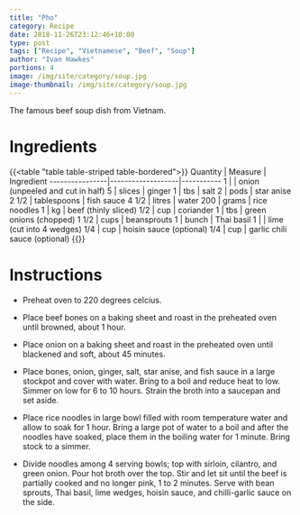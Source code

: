 ```yaml
---
title: "Pho"
category: Recipe
date: 2018-11-26T23:12:46+10:00
type: post
tags: ["Recipe", "Vietnamese", "Beef", "Soup"]
author: "Ivan Hawkes"
portions: 4
image: /img/site/category/soup.jpg
image-thumbnail: /img/site/category/soup.jpg
---
```


The famous beef soup dish from Vietnam.
<!--more-->

# Ingredients

{{<table "table table-striped table-bordered">}}
Quantity		| Measure 			| Ingredient
----------------|-------------------|-----------
1				|					| onion (unpeeled and cut in half)
5				| slices			| ginger
1				| tbs 				| salt 
2				| pods				| star anise 
2 1/2			| tablespoons		| fish sauce 
4 1/2			| litres			| water 
200				| grams				| rice noodles
1				| kg 				| beef (thinly sliced)
1/2				| cup 				| coriander
1				| tbs 				| green onions (chopped)
1 1/2			| cups 				| beansprouts
1				| bunch				| Thai basil
1				|					| lime (cut into 4 wedges)
1/4				| cup 				| hoisin sauce (optional)
1/4				| cup 				| garlic chili sauce (optional)
{{</table>}}

# Instructions

* Preheat oven to 220 degrees celcius.

* Place beef bones on a baking sheet and roast in the preheated oven until browned, about 1 hour.

* Place onion on a baking sheet and roast in the preheated oven until blackened and soft, about 45 minutes.

* Place bones, onion, ginger, salt, star anise, and fish sauce in a large stockpot and cover with water. Bring to a boil and reduce heat to low. Simmer on low for 6 to 10 hours. Strain the broth into a saucepan and set aside.

* Place rice noodles in large bowl filled with room temperature water and allow to soak for 1 hour. Bring a large pot of water to a boil and after the noodles have soaked, place them in the boiling water for 1 minute. Bring stock to a simmer.

* Divide noodles among 4 serving bowls; top with sirloin, cilantro, and green onion. Pour hot broth over the top. Stir and let sit until the beef is partially cooked and no longer pink, 1 to 2 minutes. Serve with bean sprouts, Thai basil, lime wedges, hoisin sauce, and chilli-garlic sauce on the side.